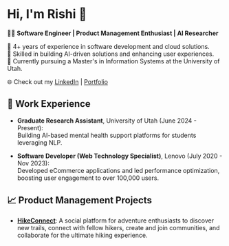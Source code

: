 # Hi, I'm Rishi 👋

👨‍💻 **Software Engineer | Product Management Enthusiast | AI Researcher**

🔹 4+ years of experience in software development and cloud solutions.  
🔹 Skilled in building AI-driven solutions and enhancing user experiences.  
🔹 Currently pursuing a Master's in Information Systems at the University of Utah.  

🌐 Check out my [LinkedIn](https://linkedin.com/in/rishi0309) | [Portfolio](https://rishiramesh.space)  

## 📂 Work Experience  
- **Graduate Research Assistant**, University of Utah (June 2024 - Present):  
   Building AI-based mental health support platforms for students leveraging NLP.  

- **Software Developer (Web Technology Specialist)**, Lenovo (July 2020 - Nov 2023):  
   Developed eCommerce applications and led performance optimization, boosting user engagement to over 100,000 users.  

## 📈 Product Management Projects  
- [**HikeConnect**](https://github.com/rrishi0309/HikeConnect):  A social platform for adventure enthusiasts to discover new trails, connect with fellow hikers, create and join communities, and collaborate for the ultimate hiking experience.
